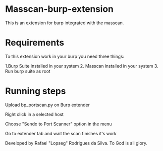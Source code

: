 # Masscan-burp-extension

This is an extension for burp integrated with the masscan.

# Requirements

To this extension work in your burp you need three things:

  1.Burp Suite installed in your system
  2. Masscan installed in your system
  3. Run burp suite as root

# Running steps
  
  Upload bp_portscan.py on Burp extender
  
  Right click in a selected host
  
  Choose "Sendo to Port Scanner" option in the menu
  
  Go to extender tab and wait the scan finishes it's work
  

Developed by Rafael "Lopseg" Rodrigues da Silva.
To God is all glory.

